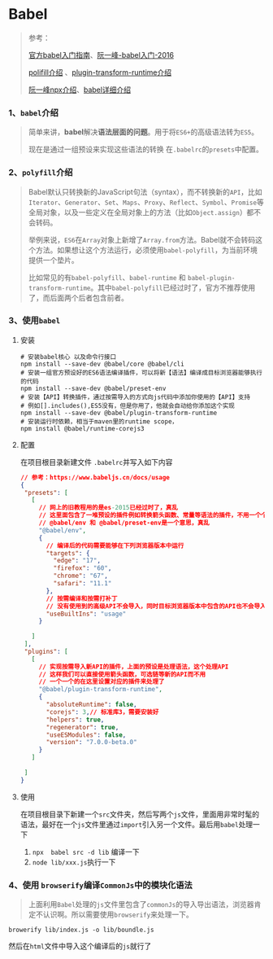 # Babel

> 参考：
>
> [官方babel入门指南](https://www.babeljs.cn/docs/usage)、[阮一峰-babel入门-2016](https://www.ruanyifeng.com/blog/2016/01/babel.html) 
>
> [polifill介绍](https://juejin.cn/post/6844904063402770439) 、[plugin-transform-runtime介绍](https://zhuanlan.zhihu.com/p/147083132)
>
> [阮一峰npx介绍](https://www.ruanyifeng.com/blog/2019/02/npx.html)、[babel详细介绍](https://juejin.cn/post/6863705400773083149)
>
> 
### 1、`babel`介绍

>  简单来讲，**babel**解决**语法层面的问题**。用于将`ES6+`的高级语法转为`ES5`。
>
>  现在是通过一组预设来实现这些语法的转换 在`.babelrc`的`presets`中配置。

### 2、`polyfill`介绍

> Babel默认只转换新的JavaScript句法（syntax），而不转换新的`API`，比如`Iterator`、`Generator`、`Set`、`Maps`、`Proxy`、`Reflect`、`Symbol`、`Promise`等全局对象，以及一些定义在全局对象上的方法（比如`Object.assign`）都不会转码。
>
> 举例来说，`ES6`在`Array`对象上新增了`Array.from`方法。Babel就不会转码这个方法。如果想让这个方法运行，必须使用`babel-polyfill`，为当前环境提供一个垫片。
>
> 比如常见的有`babel-polyfill`、`babel-runtime` 和 `babel-plugin-transform-runtime`。其中`babel-polyfill`已经过时了，官方不推荐使用了，而后面两个后者包含前者。

### 3、使用`babel`

1. 安装

   ```shell
   # 安装babel核心 以及命令行接口
   npm install --save-dev @babel/core @babel/cli 
   # 安装一组官方预设好的ES6语法编译插件，可以将新【语法】编译成目标浏览器能够执行的代码
   npm install --save-dev @babel/preset-env
   # 安装【API】转换插件，通过按需导入的方式向js代码中添加你使用的【API】支持
   # 例如[].includes(),ES5没有，但是你用了，他就会自动给你添加这个实现
   npm install --save-dev @babel/plugin-transform-runtime
   # 安装运行时依赖，相当于maven里的runtime scope，
   npm install @babel/runtime-corejs3
   ```

2. 配置

   在项目根目录新建文件 `.babelrc`并写入如下内容

    ```json
   // 参考：https://www.babeljs.cn/docs/usage
   {
     "presets": [
       [
         // 网上的旧教程用的是es-2015已经过时了，真乱
         // 这里面包含了一堆预设的插件例如转换箭头函数、常量等语法的插件，不用一个个的设置了
         // @babel/env 和 @babel/preset-env是一个意思，真乱
         "@babel/env",
         {
           // 编译后的代码需要能够在下列浏览器版本中运行
           "targets": {
             "edge": "17",
             "firefox": "60",
             "chrome": "67",
             "safari": "11.1"
           },
           // 按需编译和按需打补丁
           // 没有使用到的高级API不会导入，同时目标浏览器版本中包含的API也不会导入
           "useBuiltIns": "usage"
         }
         
       ]
     ],
     "plugins": [
       [
         // 实现按需导入新API的插件，上面的预设是处理语法，这个处理API
         // 这样我们可以直接使用箭头函数，可选链等新的API而不用
         // 一个一个的在这里设置对应的插件来处理了
         "@babel/plugin-transform-runtime",
         {
           "absoluteRuntime": false,
           "corejs": 3,// 标准库3，需要安装好
           "helpers": true,
           "regenerator": true,
           "useESModules": false,
           "version": "7.0.0-beta.0"
         }
       ]
       
     ]
   }
    ```

3. 使用

   在项目根目录下新建一个`src`文件夹，然后写两个`js`文件，里面用非常时髦的语法，最好在一个`js`文件里通过`import`引入另一个文件。最后用`babel`处理一下

   1. `npx  babel src -d lib` 编译一下
   2. `node lib/xxx.js`执行一下

### 4、使用 `browserify`编译`CommonJs`中的模块化语法

> 上面利用`Babel`处理的`js`文件里包含了`commonJs`的导入导出语法，浏览器肯定不认识啊。所以需要使用`browserify`来处理一下。

`browerify lib/index.js -o lib/boundle.js`

然后在`html`文件中导入这个编译后的`js`就行了